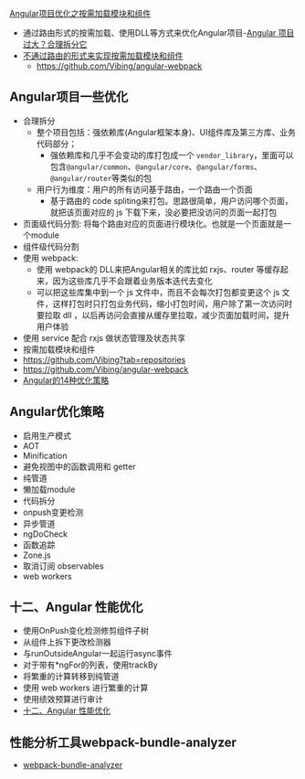 [Angular项目优化之按需加载模块和组件](#top)

- 通过路由形式的按需加载、使用DLL等方式来优化Angular项目-[Angular 项目过大？合理拆分它](https://gw-c.nowcoder.com/api/sparta/jump/link?link=https%3A%2F%2Fjuejin.cn%2Fpost%2F7124565429288173576)
- [不通过路由的形式来实现按需加载模块和组件](https://www.nowcoder.com/discuss/519558987398807552)
  - https://github.com/Vibing/angular-webpack

## Angular项目一些优化

- 合理拆分
  - 整个项目包括：强依赖库(Angular框架本身)、UI组件库及第三方库、业务代码部分；
    - 强依赖库和几乎不会变动的库打包成一个 `vendor_library`，里面可以包含`@angular/common`、`@angular/core`、`@angular/forms`、`@angular/router`等类似的包
  - 用户行为维度：用户的所有访问基于路由，一个路由一个页面
    - 基于路由的 code spliting来打包。思路很简单，用户访问哪个页面，就把该页面对应的 js 下载下来，没必要把没访问的页面一起打包
- 页面级代码分割: 将每个路由对应的页面进行模块化。也就是一个页面就是一个module
- 组件级代码分割
- 使用 webpack: 
  - 使用 webpack的 DLL来把Angular相关的库比如 rxjs、router 等缓存起来，因为这些库几乎不会跟着业务版本迭代去变化
  - 可以把这些库集中到一个 js 文件中，而且不会每次打包都变更这个 js 文件，这样打包时只打包业务代码，缩小打包时间，用户除了第一次访问时要拉取 dll ，以后再访问会直接从缓存里拉取，减少页面加载时间，提升用户体验
- 使用 service 配合 rxjs 做状态管理及状态共享
- 按需加载模块和组件
- https://github.com/Vibing?tab=repositories
- https://github.com/Vibing/angular-webpack
- [Angular的14种优化策略](https://juejin.cn/post/7213307113111994427)

## Angular优化策略

- 启用生产模式
- AOT
- Minification
- 避免视图中的函数调用和 getter
- 纯管道
- 懒加载module
- 代码拆分
- onpush变更检测
- 异步管道
- ngDoCheck
- 函数追踪
- Zone.js
- 取消订阅 observables
- web workers

## 十二、Angular 性能优化

- 使用OnPush变化检测修剪组件子树
- 从组件上拆下更改检测器
- 与runOutsideAngular一起运行async事件
- 对于带有*ngFor的列表，使用trackBy
- 将繁重的计算转移到纯管道
- 使用 web workers 进行繁重的计算
- 使用绩效预算进行审计
- [十二、Angular 性能优化](https://www.moonapi.com/news/30083.html)

## 性能分析工具webpack-bundle-analyzer

- [webpack-bundle-analyzer](https://www.npmjs.com/package/webpack-bundle-analyzer)
